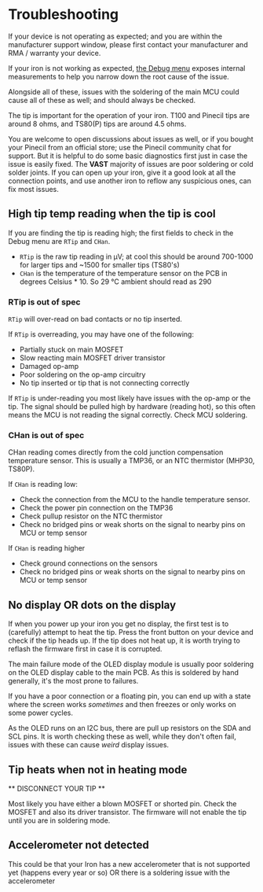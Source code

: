 # Troubleshooting

If your device is not operating as expected; and you are within the manufacturer support window, please first contact your manufacturer and RMA / warranty your device.

If your iron is not working as expected, [the Debug menu](DebugMenu.md) exposes internal measurements to help you narrow down the root cause of the issue.

Alongside all of these, issues with the soldering of the main MCU could cause all of these as well; and should always be checked.

The tip is important for the operation of your iron. T100 and Pinecil tips are around 8 ohms, and TS80(P) tips are around 4.5 ohms.

You are welcome to open discussions about issues as well, or if you bought your Pinecil from an official store; use the Pinecil community chat for support.
But it is helpful to do some basic diagnostics first just in case the issue is easily fixed.
The **VAST** majority of issues are poor soldering or cold solder joints.
If you can open up your iron, give it a good look at all the connection points, and use another iron to reflow any suspicious ones, can fix most issues.

## High tip temp reading when the tip is cool

If you are finding the tip is reading high; the first fields to check in the Debug menu are `RTip` and `CHan`.

- `RTip` is the raw tip reading in μV; at cool this should be around 700-1000 for larger tips and ~1500 for smaller tips (TS80's)
- `CHan` is the temperature of the temperature sensor on the PCB in degrees Celsius \* 10. So 29 °C ambient should read as 290

### RTip is out of spec

`RTip` will over-read on bad contacts or no tip inserted.

If `RTip` is overreading, you may have one of the following:

- Partially stuck on main MOSFET
- Slow reacting main MOSFET driver transistor
- Damaged op-amp
- Poor soldering on the op-amp circuitry
- No tip inserted or tip that is not connecting correctly

If `RTip` is under-reading you most likely have issues with the op-amp or the tip. The signal should be pulled high by hardware (reading hot), so this often means the MCU is not reading the signal correctly. Check MCU soldering.

### CHan is out of spec

CHan reading comes directly from the cold junction compensation temperature sensor.
This is usually a TMP36, or an NTC thermistor (MHP30, TS80P).

If `CHan` is reading low:

- Check the connection from the MCU to the handle temperature sensor.
- Check the power pin connection on the TMP36
- Check pullup resistor on the NTC thermistor
- Check no bridged pins or weak shorts on the signal to nearby pins on MCU or temp sensor

If `CHan` is reading higher

- Check ground connections on the sensors
- Check no bridged pins or weak shorts on the signal to nearby pins on MCU or temp sensor

## No display OR dots on the display

If when you power up your iron you get no display, the first test is to (carefully) attempt to heat the tip.
Press the front button on your device and check if the tip heads up.
If the tip does not heat up, it is worth trying to reflash the firmware first in case it is corrupted.

The main failure mode of the OLED display module is usually poor soldering on the OLED display cable to the main PCB.
As this is soldered by hand generally, it's the most prone to failures.

If you have a poor connection or a floating pin, you can end up with a state where the screen works _sometimes_ and then freezes or only works on some power cycles.

As the OLED runs on an I2C bus, there are pull up resistors on the SDA and SCL pins. It is worth checking these as well, while they don't often fail, issues with these can cause _weird_ display issues.

## Tip heats when not in heating mode

** DISCONNECT YOUR TIP **

Most likely you have either a blown MOSFET or shorted pin.
Check the MOSFET and also its driver transistor.
The firmware will not enable the tip until you are in soldering mode.

## Accelerometer not detected

This could be that your Iron has a new accelerometer that is not supported yet (happens every year or so) OR there is a soldering issue with the accelerometer
